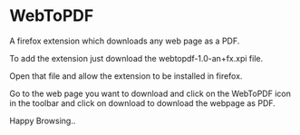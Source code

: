 # WebToPDF
A firefox extension which downloads any web page as a PDF.

To add the extension just download the webtopdf-1.0-an+fx.xpi file.

Open that file and allow the extension to be installed in firefox.

Go to the web page you want to download and click on the WebToPDF icon in the toolbar and click on download to download the webpage as PDF.

Happy Browsing..
